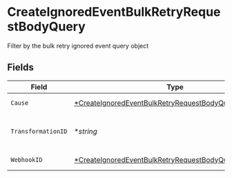 # CreateIgnoredEventBulkRetryRequestBodyQuery

Filter by the bulk retry ignored event query object


## Fields

| Field                                                                                                                                    | Type                                                                                                                                     | Required                                                                                                                                 | Description                                                                                                                              |
| ---------------------------------------------------------------------------------------------------------------------------------------- | ---------------------------------------------------------------------------------------------------------------------------------------- | ---------------------------------------------------------------------------------------------------------------------------------------- | ---------------------------------------------------------------------------------------------------------------------------------------- |
| `Cause`                                                                                                                                  | [*CreateIgnoredEventBulkRetryRequestBodyQueryCause](../../models/operations/createignoredeventbulkretryrequestbodyquerycause.md)         | :heavy_minus_sign:                                                                                                                       | The cause of the ignored event                                                                                                           |
| `TransformationID`                                                                                                                       | **string*                                                                                                                                | :heavy_minus_sign:                                                                                                                       | The associated transformation ID (only applicable to the cause `TRANSFORMATION_FAILED`)                                                  |
| `WebhookID`                                                                                                                              | [*CreateIgnoredEventBulkRetryRequestBodyQueryWebhookID](../../models/operations/createignoredeventbulkretryrequestbodyquerywebhookid.md) | :heavy_minus_sign:                                                                                                                       | Connection ID of the ignored event                                                                                                       |